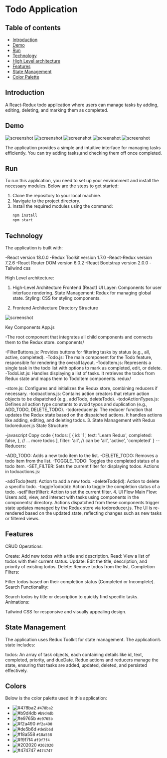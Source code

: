 # Todo Application

## Table of contents

- [Introduction](#introduction)
- [Demo](#demo)
- [Run](#run)
- [Technology](#technology)
- [High Level architecture](#HLD)
- [Features](#features)
- [State Management](#state-management)
- [Color Palette](#colors)


## Introduction

A React-Redux todo application where users can manage tasks by adding, editing, deleting, and marking them as completed.

## Demo

![screenshot](./asserts/To-do1.png)
![screenshot](./asserts/To-do2.png)
![screenshot](./asserts/To-do3.png)
![screenshot](./asserts/To-do4.png)
![screenshot](./asserts/To-do5.png)



The application provides a simple and intuitive interface for managing tasks efficiently. You can try adding tasks,and checking them off once completed.

## Run

To run this application, you need to set up your environment and install the necessary modules. Below are the steps to get started:

1. Clone the repository to your local machine.
2. Navigate to the project directory.
3. Install the required modules using the command:
   ```bash
   npm install
   npm start


## Technology

The application is built with:

-React version 18.0.0
-Redux Toolkit version 1.7.0
-React-Redux version 7.2.6
-React Router DOM version 6.0.2
-React Bootstrap version 2.0.0
-Tailwind css

High Level architecture:

1. High-Level Architecture
Frontend (React)
UI Layer: Components for user interface rendering.
State Management: Redux for managing global state.
Styling: CSS for styling components.

3. Frontend Architecture
Directory Structure

![screenshot](./asserts/FileStructure.png)

Key Components
App.js

-The root component that integrates all child components and connects them to the Redux store.
components/

-FilterButtons.js: Provides buttons for filtering tasks by status (e.g., all, active, completed).
-Todo.js: The main component for the Todo feature, responsible for rendering the overall layout.
-TodoItem.js: Represents a single task in the todo list with options to mark as completed, edit, or delete.
-TodoList.js: Handles displaying a list of tasks. It retrieves the todos from Redux state and maps them to TodoItem components.
redux/

-store.js: Configures and initializes the Redux store, combining reducers if necessary.
-todoactions.js: Contains action creators that return action objects to be dispatched (e.g., addTodo, deleteTodo).
-todoActionTypes.js: Defines all action type constants to avoid typos and duplication (e.g., ADD_TODO, DELETE_TODO).
-todoreducer.js: The reducer function that updates the Redux state based on the dispatched actions. It handles actions like adding, editing, and deleting todos.
3. State Management with Redux
todoreducer.js
State Structure:

-javascript
Copy code
{
  todos: [
    {
      id: '1',
      text: 'Learn Redux',
      completed: false,
    },
    // ... more todos
  ],
  filter: 'all', // can be 'all', 'active', 'completed'
}
--Reducers:

-ADD_TODO: Adds a new todo item to the list.
-DELETE_TODO: Removes a todo item from the list.
-TOGGLE_TODO: Toggles the completed status of a todo item.
-SET_FILTER: Sets the current filter for displaying todos.
Actions in todoactions.js:

-addTodo(text): Action to add a new todo.
-deleteTodo(id): Action to delete a specific todo.
-toggleTodo(id): Action to toggle the completion status of a todo.
-setFilter(filter): Action to set the current filter.
4. UI Flow
Main Flow:
Users add, view, and interact with tasks using components in the components/ directory.
Actions dispatched from these components trigger state updates managed by the Redux store via todoreducer.js.
The UI is re-rendered based on the updated state, reflecting changes such as new tasks or filtered views.

## Features

CRUD Operations:

Create: Add new todos with a title and description.
Read: View a list of todos with their current status.
Update: Edit the title, description, and priority of existing todos.
Delete: Remove todos from the list.
Completion Filters:

Filter todos based on their completion status (Completed or Incomplete).
Search Functionality:

Search todos by title or description to quickly find specific tasks.
Animations:

Tailwind CSS for responsive and visually appealing design.

## State Management
The application uses Redux Toolkit for state management. The application’s state includes:

todos: An array of task objects, each containing details like id, text, completed, priority, and dueDate.
Redux actions and reducers manage the state, ensuring that tasks are added, updated, deleted, and persisted effectively.

## Colors

Below is the color palette used in this application:

- ![#478ba2](https://via.placeholder.com/15/478ba2/000000?text=+) `#478ba2`
- ![#b9d4db](https://via.placeholder.com/15/b9d4db/000000?text=+) `#b9d4db`
- ![#e9765b](https://via.placeholder.com/15/e9765b/000000?text=+) `#e9765b`
- ![#f2a490](https://via.placeholder.com/15/f2a490/000000?text=+) `#f2a490`
- ![#de5b6d](https://via.placeholder.com/15/de5b6d/000000?text=+) `#de5b6d`
- ![#18a558](https://via.placeholder.com/15/18a558/000000?text=+) `#18a558`
- ![#f9f7f4](https://via.placeholder.com/15/f9f7f4/000000?text=+) `#f9f7f4`
- ![#202020](https://via.placeholder.com/15/202020/000000?text=+) `#202020`
- ![#474747](https://via.placeholder.com/15/474747/000000?text=+) `#474747`


